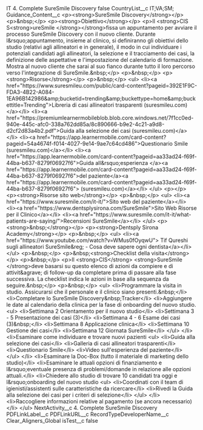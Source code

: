 <?xml version="1.0" encoding="UTF-8"?>
<CustomMetadata xmlns="http://soap.sforce.com/2006/04/metadata" xmlns:xsi="http://www.w3.org/2001/XMLSchema-instance" xmlns:xsd="http://www.w3.org/2001/XMLSchema">
    <label>IT 4. Complete SureSmile Discovery</label>
    <protected>false</protected>
    <values>
        <field>CountryList__c</field>
        <value xsi:type="xsd:string">IT;VA;SM;</value>
    </values>
    <values>
        <field>Guidance_Content__c</field>
        <value xsi:type="xsd:string">&lt;p&gt;&lt;strong&gt;SureSmile Discovery&lt;/strong&gt;&lt;/p&gt;
&lt;p&gt;&amp;nbsp;&lt;/p&gt;
&lt;p&gt;&lt;strong&gt;Obiettivo&lt;/strong&gt;&lt;/p&gt;
&lt;p&gt;Il &lt;strong&gt;CIS S&lt;strong&gt;ureSmile &lt;/strong&gt;&lt;/strong&gt;fissa un appuntamento per avviare il processo SureSmile Discovery con il nuovo cliente. Durante l&amp;rsquo;appuntamento, insieme al clinico, si definiranno gli obiettivi dello studio (relativi agli allineatori e in generale), il modo in cui individuare i potenziali candidati agli allineatori, la selezione e il tracciamento dei casi, la definizione delle aspettative e l&apos;impostazione del calendario di formazione. Mostra al nuovo cliente che sarai al suo fianco durante tutto il loro percorso verso l&apos;integrazione di SureSmile.&amp;nbsp;&lt;/p&gt;
&lt;p&gt;&amp;nbsp;&lt;/p&gt;
&lt;p&gt;&lt;strong&gt;Risorse&lt;/strong&gt;&lt;/p&gt;
&lt;p&gt;&amp;nbsp;&lt;/p&gt;
&lt;ul&gt;
&lt;li&gt;&lt;a href=&quot;https://www.suresmileu.com/public/card-content?pageid=392E1F9C-FDA3-4B22-A084-1EA96B142986&amp;amp;bucketid=trending&amp;amp;buckettype=home&amp;amp;buckettitle=Trending&quot;&gt;Libreria di casi allineatori trasparenti (suresmileu.com)&lt;/a&gt;&lt;/li&gt;
&lt;li&gt;&lt;a href=&quot;https://premiumlearnermobileblob.blob.core.windows.net/7f1cc0ed-940e-445c-afc0-338a762dd85a/8c890666-b9e2-4c21-a9d8-d2cf2d83a4b2.pdf&quot;&gt;Guida alla selezione dei casi (suresmileu.com)&lt;/a&gt;&lt;/li&gt;
&lt;li&gt;&lt;a href=&quot;https://app.learnermobile.com/card-content?pageid=54a4674f-f014-4027-9e14-9ae7c64cd486&quot;&gt;Questionario Smile (suresmileu.com)&lt;/a&gt;&lt;/li&gt;
&lt;li&gt;&lt;a href=&quot;https://app.learnermobile.com/card-content?pageid=aa33ad24-f69f-44ba-b637-8279f06927f6&quot;&gt;Guida all&amp;rsquo;esperienza &lt;/a&gt;&lt;a href=&quot;https://app.learnermobile.com/card-content?pageid=aa33ad24-f69f-44ba-b637-8279f06927f6&quot;&gt;del paziente&lt;/a&gt;&lt;a href=&quot;https://app.learnermobile.com/card-content?pageid=aa33ad24-f69f-44ba-b637-8279f06927f6&quot;&gt; (suresmileu.com)&lt;/a&gt;&lt;/li&gt;
&lt;/ul&gt;
&lt;p&gt;&lt;/p&gt;
&lt;p&gt;&lt;strong&gt;Risorse sito web&lt;/strong&gt;&lt;/p&gt;
&lt;p&gt;&amp;nbsp;&lt;/p&gt;
&lt;ul&gt;
&lt;li&gt;&lt;a href=&quot;https://www.suresmile.com/it-it/&quot;&gt;Sito web del paziente&lt;/a&gt;&lt;/li&gt;
&lt;li&gt;&lt;a href=&quot;https://www.dentsplysirona.com/SureSmile&quot;&gt;Sito Web Risorse per il Clinico&lt;/a&gt;&lt;/li&gt;
&lt;li&gt;&lt;a href=&quot;https://www.suresmile.com/it-it/what-patients-are-saying/&quot;&gt;Recensioni SureSmile&lt;/a&gt;&lt;/li&gt;
&lt;/ul&gt;
&lt;p&gt;&lt;strong&gt;&amp;nbsp;&lt;/strong&gt;&lt;/p&gt;
&lt;p&gt;&lt;strong&gt;Dentsply Sirona Academy&lt;/strong&gt;&lt;/p&gt;
&lt;p&gt;&amp;nbsp;&lt;/p&gt;
&lt;ul&gt;
&lt;li&gt;&lt;a href=&quot;https://www.youtube.com/watch?v=WMus0fOyqwU&quot;&gt; Tif Qureshi sugli allineatori SureSmile&amp;reg; - Cosa deve sapere ogni dentista&lt;/a&gt;&lt;/li&gt;
&lt;/ul&gt;
&lt;p&gt;&amp;nbsp;&lt;/p&gt;
&lt;p&gt;&amp;nbsp;&lt;strong&gt;Checklist della visita&lt;/strong&gt;&lt;/p&gt;
&lt;p&gt;&amp;nbsp;&lt;/p&gt;
&lt;p&gt;Il &lt;strong&gt;CIS&lt;/strong&gt; &lt;strong&gt;SureSmile &lt;/strong&gt;deve basarsi su questo elenco di azioni da compiere e di attivit&amp;agrave; di follow-up da completare prima di passare alla fase successiva. La checklist indica le azioni in base alla sequenza da seguire.&amp;nbsp;&lt;/p&gt;
&lt;p&gt;&amp;nbsp;&lt;/p&gt;
&lt;ul&gt;
&lt;li&gt;Programmare la visita in studio. Assicurarsi che il personale e il clinico siano presenti.&amp;nbsp;&lt;/li&gt;
&lt;li&gt;Completare lo SureSmile Discovery&amp;nbsp;Tracker&lt;/li&gt;
&lt;li&gt;Aggiungere le date al calendario della clinica per la fase di onboarding del nuovo studio.
&lt;ul&gt;
&lt;li&gt;Settimana 2 Orientamento per il nuovo studio&lt;/li&gt;
&lt;li&gt;Settimana 3 - 5 Presentazione dei casi (3)&lt;/li&gt;
&lt;li&gt;Settimana 4 - 6 Esame dei casi (3)&amp;nbsp;&lt;/li&gt;
&lt;li&gt;Settimana 8 Applicazione clinica&lt;/li&gt;
&lt;li&gt;Settimana 10 Gestione dei casi&lt;/li&gt;
&lt;li&gt;Settimana 12 Giornata SureSmile&lt;/li&gt;
&lt;/ul&gt;
&lt;/li&gt;
&lt;li&gt;Esaminare come individuare e trovare nuovi pazienti
&lt;ul&gt;
&lt;li&gt;Guida alla selezione dei casi&lt;/li&gt;
&lt;li&gt;Galleria di casi allineatori trasparenti&lt;/li&gt;
&lt;li&gt;Questionario Smile&lt;/li&gt;
&lt;li&gt;Video sull&apos;esperienza del paziente&lt;/li&gt;
&lt;/ul&gt;
&lt;/li&gt;
&lt;li&gt;Esaminare la Doc-Box (tutto il materiale di marketing dello studio)&lt;/li&gt;
&lt;li&gt;Esaminare le attuali opzioni di finanziamento e l&amp;rsquo;eventuale presenza di problemi/domande in relazione alle opzioni attuali.&lt;/li&gt;
&lt;li&gt;Chiedere allo studio di trovare 10 candidati tra oggi e l&amp;rsquo;onboarding del nuovo studio
&lt;ul&gt;
&lt;li&gt;Coordinati con il team di igienisti/assistenti sulle caratteristiche da ricercare&lt;/li&gt;
&lt;li&gt;Rivedi la Guida alla selezione dei casi per i criteri di selezione&lt;/li&gt;
&lt;/ul&gt;
&lt;/li&gt;
&lt;li&gt;Raccogliere informazioni relative al pagamento (se ancora necessario)&lt;/li&gt;
&lt;/ul&gt;</value>
    </values>
    <values>
        <field>NextActivity__c</field>
        <value xsi:type="xsd:string">4. Complete SureSmile Discovery</value>
    </values>
    <values>
        <field>PDFLinkLabel__c</field>
        <value xsi:nil="true"/>
    </values>
    <values>
        <field>PDFLinkURL__c</field>
        <value xsi:nil="true"/>
    </values>
    <values>
        <field>RecordTypeDeveloperName__c</field>
        <value xsi:type="xsd:string">Clear_Aligners_Global</value>
    </values>
    <values>
        <field>isTest__c</field>
        <value xsi:type="xsd:boolean">false</value>
    </values>
</CustomMetadata>
